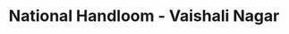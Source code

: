 ---
title: "National Handloom - Vaishali Nagar"
url: /jaipur/national-handloom-vaishali-nagar/
shop: mall
---